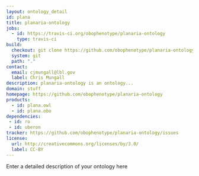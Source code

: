 ```yaml
---
layout: ontology_detail
id: plana
title: planaria-ontology
jobs:
  - id: https://travis-ci.org/obophenotype/planaria-ontology
    type: travis-ci
build:
  checkout: git clone https://github.com/obophenotype/planaria-ontology.git
  system: git
  path: "."
contact:
  email: cjmungall@lbl.gov
  label: Chris Mungall
description: planaria-ontology is an ontology...
domain: stuff
homepage: https://github.com/obophenotype/planaria-ontology
products:
  - id: plana.owl
  - id: plana.obo
dependencies:
 - id: ro
 - id: uberon
tracker: https://github.com/obophenotype/planaria-ontology/issues
license:
  url: http://creativecommons.org/licenses/by/3.0/
  label: CC-BY
---
```


Enter a detailed description of your ontology here
